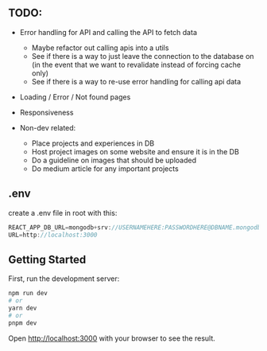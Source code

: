 ## TODO:

- Error handling for API and calling the API to fetch data
  - Maybe refactor out calling apis into a utils
  - See if there is a way to just leave the connection to the database on (in the event that we want to revalidate instead of forcing cache only)
  - See if there is a way to re-use error handling for calling api data
- Loading / Error / Not found pages
- Responsiveness

- Non-dev related:
  - Place projects and experiences in DB
  - Host project images on some website and ensure it is in the DB
  - Do a guideline on images that should be uploaded
  - Do medium article for any important projects

## .env

create a .env file in root with this:

```Javascript
REACT_APP_DB_URL=mongodb+srv://USERNAMEHERE:PASSWORDHERE@DBNAME.mongodb.net/COLLECTIONNAME?retryWrites=true&w=majority
URL=http://localhost:3000
```

## Getting Started

First, run the development server:

```bash
npm run dev
# or
yarn dev
# or
pnpm dev
```

Open [http://localhost:3000](http://localhost:3000) with your browser to see the result.
